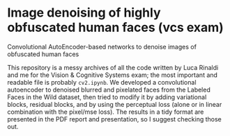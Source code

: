 # Image denoising of highly obfuscated human faces (vcs exam)
 Convolutional AutoEncoder-based networks to denoise images of obfuscated human faces
 
This repository is a messy archives of all the code written by Luca Rinaldi and me for the Vision & Cognitive Systems exam; the most important and readable file is probably `cv2.ipynb`. We developed a convolutional autoencoder to denoised blurred and pixelated faces from the Labeled Faces in the Wild dataset, then tried to modify it by adding variational blocks, residual blocks, and by using the perceptual loss (alone or in linear combination with the pixel/mse loss). The results in a tidy format are presented in the PDF report and presentation, so I suggest checking those out.
